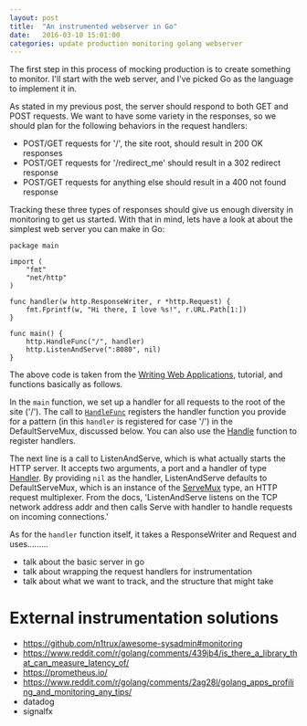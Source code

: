 ```yaml
---
layout: post
title:  "An instrumented webserver in Go"
date:   2016-03-10 15:01:00
categories: update production monitoring golang webserver
---
```

The first step in this process of mocking production is to create something to monitor. I'll start with the web server, and I've picked Go as the language to implement it in.

As stated in my previous post, the server should respond to both GET and POST requests. We want to have some variety in the responses, so we should plan for the following behaviors in the request handlers:

* POST/GET requests for '/', the site root, should result in 200 OK responses
* POST/GET requests for '/redirect_me' should result in a 302 redirect response
* POST/GET requests for anything else should result in a 400 not found response

Tracking these three types of responses should give us enough diversity in monitoring to get us started. With that in mind, lets have a look at about the simplest web server you can make in Go:

```
package main

import (
    "fmt"
    "net/http"
)

func handler(w http.ResponseWriter, r *http.Request) {
    fmt.Fprintf(w, "Hi there, I love %s!", r.URL.Path[1:])
}

func main() {
    http.HandleFunc("/", handler)
    http.ListenAndServe(":8080", nil)
}
```

The above code is taken from the [Writing Web Applications](https://golang.org/doc/articles/wiki/#tmp_3), tutorial, and functions basically as follows.

In the `main` function, we set up a handler for all requests to the root of the site ('/'). The call to [`HandleFunc`](https://golang.org/pkg/net/http/#HandleFunc) registers the handler function you provide for a pattern (in this `handler` is registered for case '/') in the DefaultServeMux, discussed below. You can also use the [Handle](https://golang.org/pkg/net/http/#Handle) function to register handlers.

The next line is a call to ListenAndServe, which is what actually starts the HTTP server. It accepts two arguments, a port and a handler of type [Handler](https://golang.org/pkg/net/http/#Handler). By providing `nil` as the handler, ListenAndServe defaults to DefaultServeMux, which is an instance of the [ServeMux](https://golang.org/pkg/net/http/#ServeMux) type, an HTTP request multiplexer. From the docs, 'ListenAndServe listens on the TCP network address addr and then calls Serve with handler to handle requests on incoming connections.'

As for the `handler` function itself, it takes a ResponseWriter and Request and uses.........

- talk about the basic server in go
- talk about wrapping the request handlers for instrumentation
- talk about what we want to track, and the structure that might take


External instrumentation solutions
===
* https://github.com/n1trux/awesome-sysadmin#monitoring
* https://www.reddit.com/r/golang/comments/439jb4/is_there_a_library_that_can_measure_latency_of/
* https://prometheus.io/
* https://www.reddit.com/r/golang/comments/2ag28l/golang_apps_profiling_and_monitoring_any_tips/
* datadog
* signalfx
